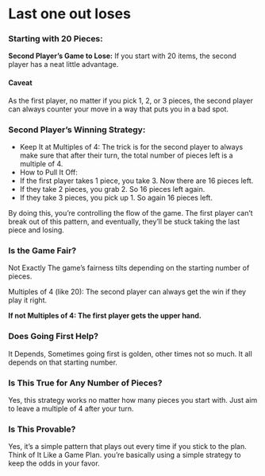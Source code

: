 # Last one out loses

### Starting with 20 Pieces:

**Second Player’s Game to Lose:** If you start with 20 items, the second player has a neat little advantage.

#### Caveat

As the first player, no matter if you pick 1, 2, or 3 pieces, the second player can always counter your move in a way that puts you in a bad spot.

### Second Player’s Winning Strategy:

- Keep It at Multiples of 4: The trick is for the second player to always make sure that after their turn, the total number of pieces left is a multiple of 4.
- How to Pull It Off:
- If the first player takes 1 piece, you take 3. Now there are 16 pieces left.
- If they take 2 pieces, you grab 2. So 16 pieces left again.
- If they take 3 pieces, you pick up 1. So again 16 pieces left.

By doing this, you’re controlling the flow of the game. The first player can’t break out of this pattern, and eventually, they’ll be stuck taking the last piece and losing.

### Is the Game Fair?

Not Exactly The game’s fairness tilts depending on the starting number of pieces.

Multiples of 4 (like 20): The second player can always get the win if they play it right.

**If not Multiples of 4: The first player gets the upper hand.**

### Does Going First Help?

It Depends, Sometimes going first is golden, other times not so much. It all depends on that starting number.

### Is This True for Any Number of Pieces?

Yes, this strategy works no matter how many pieces you start with. Just aim to leave a multiple of 4 after your turn.

### Is This Provable?

Yes, it’s a simple pattern that plays out every time if you stick to the plan. Think of It Like a Game Plan. you’re basically using a simple strategy to keep the odds in your favor.
